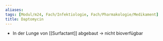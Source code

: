 ```yaml
---
aliases: 
tags: [Modul/m24, Fach/Infektiologie, Fach/Pharmakologie/Medikament]
title: Daptomycin
---
```

- In der Lunge von [[Surfactant]] abgebaut → nicht bioverfügbar
